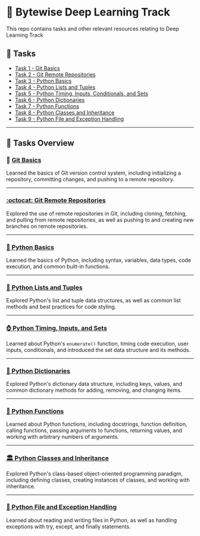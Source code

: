 # :brain: Bytewise Deep Learning Track 

This repo contains tasks and other relevant resources relating to Deep Learning Track

## :pencil: Tasks
- [Task 1 - Git Basics](#git-basics) 
- [Task 2 - Git Remote Repositories](#git-remote-repositories)
- [Task 3 - Python Basics](#python-basics)
- [Task 4 - Python Lists and Tuples](#python-lists-and-tuples)
- [Task 5 - Python Timing, Inputs, Conditionals, and Sets](#python-timing,-inputs,-and-sets)
- [Task 6 - Python Dictionaries](#python-dictionaries)
- [Task 7 - Python Functions](#python-functions)
- [Task 8 - Python Classes and Inheritance](#python-classes-and-inheritance)
- [Task 9 - Python File and Exception Handling](#python-file-and-exception-handling)

---

## :notebook: Tasks Overview


### :octopus: [Git Basics](https://github.com/afk-Legacy/Deep-Learning-BWF-Abdul-Rahman/tree/main/Task-1-Git-Basics)
Learned the basics of Git version control system, including initializing a repository, committing changes, and pushing to a remote repository.

---

### [:octocat: Git Remote Repositories](https://github.com/afk-Legacy/Deep-Learning-BWF-Abdul-Rahman/tree/main/Task-2-Git-Remote-Repos)
Explored the use of remote repositories in Git, including cloning, fetching, and pulling from remote repositories, as well as pushing to and creating new branches on remote repositories.

---

### [:snake: Python Basics](https://github.com/afk-Legacy/Deep-Learning-BWF-Abdul-Rahman/tree/main/Task-3-Python-Basics-Syntax-Variables-Datatypes-Code-Execution)
Learned the basics of Python, including syntax, variables, data types, code execution, and common built-in functions.

---

### [:memo: Python Lists and Tuples](https://github.com/afk-Legacy/Deep-Learning-BWF-Abdul-Rahman/tree/main/Task-4-List-Tuples-Code-Styling)
Explored Python's list and tuple data structures, as well as common list methods and best practices for code styling.

---

### [:watch: Python Timing, Inputs, and Sets](https://github.com/afk-Legacy/Deep-Learning-BWF-Abdul-Rahman/tree/main/Task-5-Input-Conditionals-Enumerate-Set)
Learned about Python's `enumerate()` function, timing code execution, user inputs, conditionals, and introduced the set data structure and its methods.

---

### [:book: Python Dictionaries](https://github.com/afk-Legacy/Deep-Learning-BWF-Abdul-Rahman/tree/main/Task-6-Dictionaries)
Explored Python's dictionary data structure, including keys, values, and common dictionary methods for adding, removing, and changing items.

---

### [:speech_balloon: Python Functions](https://github.com/afk-Legacy/Deep-Learning-BWF-Abdul-Rahman/tree/main/Task-7-Functions-Docstring-Calling-Definiton-DRY_Principle)
Learned about Python functions, including docstrings, function definition, calling functions, passing arguments to functions, returning values, and working with arbitrary numbers of arguments.

---

### [:classical_building: Python Classes and Inheritance](https://github.com/afk-Legacy/Deep-Learning-BWF-Abdul-Rahman/tree/main/Task-8-Classes-Inheritance)
Explored Python's class-based object-oriented programming paradigm, including defining classes, creating instances of classes, and working with inheritance.

---

### [:file_folder: Python File and Exception Handling](https://github.com/afk-Legacy/Deep-Learning-BWF-Abdul-Rahman/tree/main/Task-9-Files-Handling-Exception-Handling)
Learned about reading and writing files in Python, as well as handling exceptions with try, except, and finally statements.
